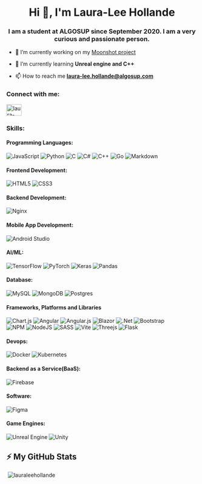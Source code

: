 <h1 align="center">Hi 👋, I'm Laura-Lee Hollande</h1>
<h3 align="center">I am a student at ALGOSUP since September 2020. I am a very curious and passionate person.</h3>

- 🔭 I’m currently working on my [Moonshot project](https://github.com/lauraleehollande/My-Moonshot-Project)

- 🌱 I’m currently learning **Unreal engine and C++**

- 📫 How to reach me **laura-lee.hollande@algosup.com**

### Connect with me:

<a href="https://linkedin.com/in/laura-lee-hollande-278345198" target="blank"><img align="center" src="https://raw.githubusercontent.com/rahuldkjain/github-profile-readme-generator/master/src/images/icons/Social/linked-in-alt.svg" alt="laura-lee hollande" height="30" width="40" /></a>


### Skills:
#### Programming Languages:
<!-- <p>
<a href="https://golang.org" target="_blank" rel="noreferrer"> <img src="https://raw.githubusercontent.com/devicons/devicon/master/icons/go/go-original.svg" alt="go" width="40" height="40"/> </a> 
<a href="https://www.cprogramming.com/" target="_blank" rel="noreferrer"> <img src="https://raw.githubusercontent.com/devicons/devicon/master/icons/c/c-original.svg" alt="c" width="40" height="40"/> </a> 
<a href="https://www.w3schools.com/cpp/" target="_blank" rel="noreferrer"> <img src="https://raw.githubusercontent.com/devicons/devicon/master/icons/cplusplus/cplusplus-original.svg" alt="cplusplus" width="40" height="40"/> </a> 
<a href="https://www.w3schools.com/cs/" target="_blank" rel="noreferrer"> <img src="https://raw.githubusercontent.com/devicons/devicon/master/icons/csharp/csharp-original.svg" alt="csharp" width="40" height="40"/> </a> 
<a href="https://www.python.org" target="_blank" rel="noreferrer"> <img src="https://raw.githubusercontent.com/devicons/devicon/master/icons/python/python-original.svg" alt="python" width="40" height="40"/> </a> 
<a href="https://developer.mozilla.org/en-US/docs/Web/JavaScript" target="_blank" rel="noreferrer"> <img src="https://raw.githubusercontent.com/devicons/devicon/master/icons/javascript/javascript-original.svg" alt="javascript" width="40" height="40"/> </a> 
</p> -->

![JavaScript](https://img.shields.io/badge/javascript-%235C2D91.svg?style=for-the-badge&logo=javascript&logoColor=%23F7DF1E) ![Python](https://img.shields.io/badge/python-%23150458?style=for-the-badge&logo=python&logoColor=ffdd54) ![C](https://img.shields.io/badge/c-%2300ADD8.svg?style=for-the-badge&logo=c&logoColor=white) ![C#](https://img.shields.io/badge/c%23-%23009639.svg?style=for-the-badge&logo=c-sharp&logoColor=white) ![C++](https://img.shields.io/badge/c++-F9DC3e.svg?style=for-the-badge&logo=c%2B%2B&logoColor=white) ![Go](https://img.shields.io/badge/go-%23FF6F00.svg?style=for-the-badge&logo=go&logoColor=white)  ![Markdown](https://img.shields.io/badge/markdown-%23DD0031.svg?style=for-the-badge&logo=markdown&logoColor=white)


#### Frontend Development:
<!-- <p>
<a href="https://sass-lang.com" target="_blank" rel="noreferrer"> <img src="https://raw.githubusercontent.com/devicons/devicon/master/icons/sass/sass-original.svg" alt="sass" width="40" height="40"/> </a> 
<a href="https://angular.io" target="_blank" rel="noreferrer"> <img src="https://angular.io/assets/images/logos/angular/angular.svg" alt="angular" width="40" height="40"/> </a>
<a href="https://www.w3.org/html/" target="_blank" rel="noreferrer"> <img src="https://raw.githubusercontent.com/devicons/devicon/master/icons/html5/html5-original-wordmark.svg" alt="html5" width="40" height="40"/> </a>
<a href="https://www.w3schools.com/css/" target="_blank" rel="noreferrer"> <img src="https://raw.githubusercontent.com/devicons/devicon/master/icons/css3/css3-original-wordmark.svg" alt="css3" width="40" height="40"/> </a>  
<a href="https://getbootstrap.com" target="_blank" rel="noreferrer"> <img src="https://raw.githubusercontent.com/devicons/devicon/master/icons/bootstrap/bootstrap-plain-wordmark.svg" alt="bootstrap" width="40" height="40"/> </a>
<a href="https://angular.io" target="_blank" rel="noreferrer"> <img src="https://raw.githubusercontent.com/devicons/devicon/master/icons/angularjs/angularjs-original-wordmark.svg" alt="angularjs" width="40" height="40"/> </a> 
</p> -->

![HTML5](https://img.shields.io/badge/html5-%235C2D91.svg?style=for-the-badge&logo=html5&logoColor=white) ![CSS3](https://img.shields.io/badge/css3-%23150458.svg?style=for-the-badge&logo=css3&logoColor=white) 

#### Backend Development:
<!-- <p>
<a href="https://www.nginx.com" target="_blank" rel="noreferrer"> <img src="https://raw.githubusercontent.com/devicons/devicon/master/icons/nginx/nginx-original.svg" alt="nginx" width="40" height="40"/> </a> 
<a href="https://nodejs.org" target="_blank" rel="noreferrer"> <img src="https://raw.githubusercontent.com/devicons/devicon/master/icons/nodejs/nodejs-original-wordmark.svg" alt="nodejs" width="40" height="40"/> </a> 
</p> -->

![Nginx](https://img.shields.io/badge/nginx-%235C2D91.svg?style=for-the-badge&logo=nginx&logoColor=white)

#### Mobile App Development:

<!-- <a href="https://developer.android.com" target="_blank" rel="noreferrer"> <img src="https://raw.githubusercontent.com/devicons/devicon/master/icons/android/android-original-wordmark.svg" alt="android" width="40" height="40"/> </a> -->

![Android Studio](https://img.shields.io/badge/Android%20Studio-%235C2D91.svg?style=for-the-badge&logo=android-studio&logoColor=white)

#### AI/ML:
<!-- <p>
<a href="https://www.tensorflow.org" target="_blank" rel="noreferrer"> <img src="https://www.vectorlogo.zone/logos/tensorflow/tensorflow-icon.svg" alt="tensorflow" width="40" height="40"/> </a> 
<a href="https://pytorch.org/" target="_blank" rel="noreferrer"> <img src="https://www.vectorlogo.zone/logos/pytorch/pytorch-icon.svg" alt="pytorch" width="40" height="40"/> </a> 
</p> -->

![TensorFlow](https://img.shields.io/badge/TensorFlow-%235C2D91.svg?style=for-the-badge&logo=TensorFlow&logoColor=white) ![PyTorch](https://img.shields.io/badge/PyTorch-%23150458.svg?style=for-the-badge&logo=PyTorch&logoColor=white) ![Keras](https://img.shields.io/badge/Keras-%2300ADD8.svg?style=for-the-badge&logo=Keras&logoColor=white) ![Pandas](https://img.shields.io/badge/pandas-%23009639.svg?style=for-the-badge&logo=pandas&logoColor=white)

#### Database:
<!-- <p>
<a href="https://www.mysql.com/" target="_blank" rel="noreferrer"> <img src="https://raw.githubusercontent.com/devicons/devicon/master/icons/mysql/mysql-original-wordmark.svg" alt="mysql" width="40" height="40"/> </a> 
<a href="https://www.mongodb.com/" target="_blank" rel="noreferrer"> <img src="https://raw.githubusercontent.com/devicons/devicon/master/icons/mongodb/mongodb-original-wordmark.svg" alt="mongodb" width="40" height="40"/> </a> 
<a href="https://www.postgresql.org" target="_blank" rel="noreferrer"> <img src="https://raw.githubusercontent.com/devicons/devicon/master/icons/postgresql/postgresql-original-wordmark.svg" alt="postgresql" width="40" height="40"/> </a> 
</p> -->

![MySQL](https://img.shields.io/badge/mysql-%235C2D91.svg?style=for-the-badge&logo=mysql&logoColor=white) ![MongoDB](https://img.shields.io/badge/MongoDB-%23150458.svg?style=for-the-badge&logo=mongodb&logoColor=white) ![Postgres](https://img.shields.io/badge/postgres-%2300ADD8.svg?style=for-the-badge&logo=postgresql&logoColor=white)

#### Frameworks, Platforms and Libraries
<!-- <p>
<a href="https://canvasjs.com" target="_blank" rel="noreferrer"> <img src="https://raw.githubusercontent.com/Hardik0307/Hardik0307/master/assets/canvasjs-charts.svg" alt="canvasjs" width="40" height="40"/> </a> 
</p> -->

![Chart.js](https://img.shields.io/badge/chart.js-%235C2D91.svg?style=for-the-badge&logo=chart.js&logoColor=white) ![Angular](https://img.shields.io/badge/angular-%23150458.svg?style=for-the-badge&logo=angular&logoColor=white) ![Angular.js](https://img.shields.io/badge/angular.js-%2300ADD8.svg?style=for-the-badge&logo=angularjs&logoColor=white) ![Blazor](https://img.shields.io/badge/blazor-%23009639.svg?style=for-the-badge&logo=blazor&logoColor=white) ![.Net](https://img.shields.io/badge/.NET-F9DC3e?style=for-the-badge&logo=.net&logoColor=white) ![Bootstrap](https://img.shields.io/badge/bootstrap-%23FF6F00.svg?style=for-the-badge&logo=bootstrap&logoColor=white) </br>
![NPM](https://img.shields.io/badge/NPM-%235C2D91.svg?style=for-the-badge&logo=npm&logoColor=white) ![NodeJS](https://img.shields.io/badge/node.js-%23150458?style=for-the-badge&logo=node.js&logoColor=white) ![SASS](https://img.shields.io/badge/SASS-%2300ADD8.svg?style=for-the-badge&logo=SASS&logoColor=white) ![Vite](https://img.shields.io/badge/vite-%2300ADD8.svg?style=for-the-badge&logo=vite&logoColor=white) ![Threejs](https://img.shields.io/badge/threejs-%23009639?style=for-the-badge&logo=three.js&logoColor=white) ![Flask](https://img.shields.io/badge/flask-F9DC3e.svg?style=for-the-badge&logo=flask&logoColor=white) 

#### Devops:
<!-- <p>
<a href="https://www.docker.com/" target="_blank" rel="noreferrer"> <img src="https://raw.githubusercontent.com/devicons/devicon/master/icons/docker/docker-original-wordmark.svg" alt="docker" width="40" height="40"/> </a> 
<a href="https://kubernetes.io" target="_blank" rel="noreferrer"> <img src="https://www.vectorlogo.zone/logos/kubernetes/kubernetes-icon.svg" alt="kubernetes" width="40" height="40"/> </a> 
</p> -->

![Docker](https://img.shields.io/badge/docker-%235C2D91.svg?style=for-the-badge&logo=docker&logoColor=white) ![Kubernetes](https://img.shields.io/badge/kubernetes-%23150458.svg?style=for-the-badge&logo=kubernetes&logoColor=white)

#### Backend as a Service(BaaS):
<!-- <p>
<a href="https://firebase.google.com/" target="_blank" rel="noreferrer"> <img src="https://www.vectorlogo.zone/logos/firebase/firebase-icon.svg" alt="firebase" width="40" height="40"/> </a> 
</p> -->
![Firebase](https://img.shields.io/badge/firebase-%235C2D91.svg?style=for-the-badge&logo=firebase)

#### Software:
<!-- <p>
<a href="https://www.figma.com/" target="_blank" rel="noreferrer"> <img src="https://www.vectorlogo.zone/logos/figma/figma-icon.svg" alt="figma" width="40" height="40" /> </a> 
</p> -->

![Figma](https://img.shields.io/badge/figma-%235C2D91.svg?style=for-the-badge&logo=figma&logoColor=white)

#### Game Engines:
<!-- <p>
<a href="https://unity.com/" target="_blank" rel="noreferrer"> <img src="https://www.vectorlogo.zone/logos/unity3d/unity3d-icon.svg" alt="unity" width="40" height="40"/> </a> 
<a href="https://unrealengine.com/" target="_blank" rel="noreferrer"> <img src="https://raw.githubusercontent.com/kenangundogan/fontisto/036b7eca71aab1bef8e6a0518f7329f13ed62f6b/icons/svg/brand/unreal-engine.svg" alt="unreal" width="40" height="40"/> </a> 
</p> -->

![Unreal Engine](https://img.shields.io/badge/unrealengine-%235C2D91.svg?style=for-the-badge&logo=unrealengine&logoColor=white) ![Unity](https://img.shields.io/badge/unity-%23150458.svg?style=for-the-badge&logo=unity&logoColor=white) 

##  ⚡ My GitHub Stats


<!-- <img align="left"  src="https://github-readme-stats.vercel.app/api?username=lauraleehollande&show_icons=true&count_private=true&theme=gruvbox" /> -->

&nbsp;<img align="center" src="https://github-readme-stats.vercel.app/api?username=lauraleehollande&show_icons=true&locale=en" alt="lauraleehollande" />

<!-- red: [Angular](https://img.shields.io/badge/angular-%23DD0031.svg?style=for-the-badge&logo=angular&logoColor=white) -->
<!-- orange: ![TensorFlow](https://img.shields.io/badge/TensorFlow-%23FF6F00.svg?style=for-the-badge&logo=TensorFlow&logoColor=white) ![PyTorch](https://img.shields.io/badge/PyTorch-%23EE4C2C.svg?style=for-the-badge&logo=PyTorch&logoColor=white)  -->
<!-- yellow: ![Snapchat](https://img.shields.io/badge/Snapchat-F9DC3e.svg?style=for-the-badge&logo=Snapchat&logoColor=white) -->
<!-- green: ![Nginx](https://img.shields.io/badge/nginx-%23009639.svg?style=for-the-badge&logo=nginx&logoColor=white) -->
<!-- blue: ![Go](https://img.shields.io/badge/go-%2300ADD8.svg?style=for-the-badge&logo=go&logoColor=white) -->
<!-- deep blue: ![Pandas](https://img.shields.io/badge/pandas-%23150458.svg?style=for-the-badge&logo=pandas&logoColor=white) -->
<!-- purple: ![Blazor](https://img.shields.io/badge/blazor-%235C2D91.svg?style=for-the-badge&logo=blazor&logoColor=white) ![.Net](https://img.shields.io/badge/.NET-5C2D91?style=for-the-badge&logo=.net&logoColor=white) -->